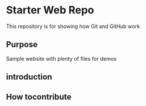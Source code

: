 # Starter Web Repo

This repository is for showing how Git and GitHub work

## Purpose

Sample website with plenty of files for demos

## introduction

## How tocontribute
